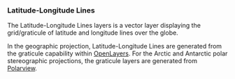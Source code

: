 ### Latitude-Longitude Lines
The Latitude-Longitude Lines layers is a vector layer displaying the grid/graticule of latitude and longitude lines over the globe. 

In the geographic projection, Latitude-Longitude Lines are generated from the graticule capability within [OpenLayers](http://openlayers.org/). For the Arctic and Antarctic polar stereographic projections, the graticule layers are generated from [Polarview](http://www.polarview.aq/).  
